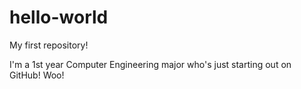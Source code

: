 # hello-world
My first repository!

I'm a 1st year Computer Engineering major who's just starting out on GitHub! Woo!
